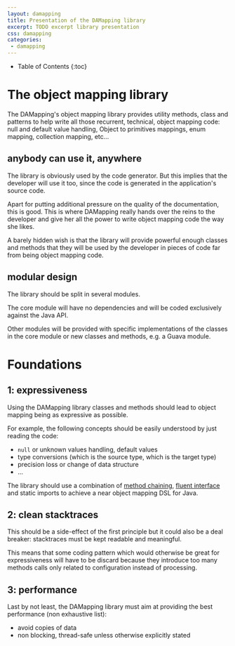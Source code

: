 ```yaml
---
layout: damapping
title: Presentation of the DAMapping library
excerpt: TODO excerpt library presentation 
css: damapping
categories:
 - damapping
---
```


* Table of Contents
{:toc}

# The object mapping library

The DAMapping's object mapping library provides utility methods, class and patterns to help write all those recurrent, technical, object mapping code: null and default value handling, Object to primitives mappings, enum mapping, collection mapping, etc...

## anybody can use it, anywhere

The library is obviously used by the code generator. But this implies that the developer will use it too, since the code is generated in the application's source code.

Apart for putting additional pressure on the quality of the documentation, this is good. This is where DAMapping really hands over the reins to the developer and give her all the power to write object mapping code the way she likes.

A barely hidden wish is that the library will provide powerful enough classes and methods that they will be used by the developer in pieces of code far from being object mapping code.

## modular design

The library should be split in several modules.

The core module will have no dependencies and will be coded exclusively against the Java API.

Other modules will be provided with specific implementations of the classes in the core module or new classes and methods, e.g. a Guava module.

# Foundations

## 1: expressiveness

Using the DAMapping library classes and methods should lead to object mapping being as expressive as possible.

For example, the following concepts should be easily understood by just reading the code: 

* `null` or unknown values handling, default values
* type conversions (which is the source type, which is the target type)
* precision loss or change of data structure
* ...

The library should use a combination of [method chaining](http://en.wikipedia.org/wiki/Method_chaining), [fluent interface](http://en.wikipedia.org/wiki/Fluent_interface) and static imports to achieve a near object mapping DSL for Java.

## 2: clean stacktraces

This should be a side-effect of the first principle but it could also be a deal breaker: stacktraces must be kept readable and meaningful.

This means that some coding pattern which would otherwise be great for expressiveness will have to be discard because they introduce too many methods calls only related to configuration instead of processing.

## 3: performance

Last by not least, the DAMapping library must aim at providing the best performance (non exhaustive list):

* avoid copies of data
* non blocking, thread-safe unless otherwise explicitly stated

